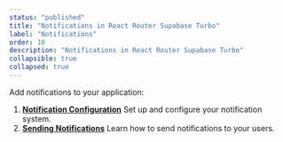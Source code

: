 ```yaml
---
status: "published"
title: "Notifications in React Router Supabase Turbo"
label: "Notifications"
order: 10
description: "Notifications in React Router Supabase Turbo"
collapsible: true
collapsed: true
---
```


Add notifications to your application:

1. [**Notification Configuration**](/docs/next-supabase-turbo/notifications-configuration)
   Set up and configure your notification system.
2. [**Sending Notifications**](/docs/next-supabase-turbo/sending-notifications)
   Learn how to send notifications to your users.
